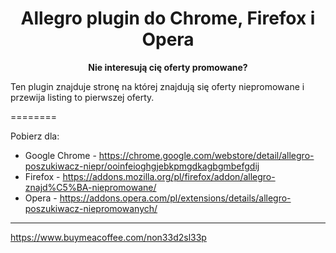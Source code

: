 <div align="center">
  <h1>
    Allegro plugin do Chrome, Firefox i Opera
  </h1>
  <p>
    <strong>Nie interesują cię oferty promowane?</strong>
  </p>
</div>

Ten plugin znajduje stronę na której znajdują się oferty niepromowane i przewija listing to pierwszej oferty.

========

Pobierz dla:
* Google Chrome - https://chrome.google.com/webstore/detail/allegro-poszukiwacz-niepr/ooinfeioghgjebkpmgdkagbgmbefgdij
* Firefox - https://addons.mozilla.org/pl/firefox/addon/allegro-znajd%C5%BA-niepromowane/
* Opera - https://addons.opera.com/pl/extensions/details/allegro-poszukiwacz-niepromowanych/

--------
https://www.buymeacoffee.com/non33d2sl33p

